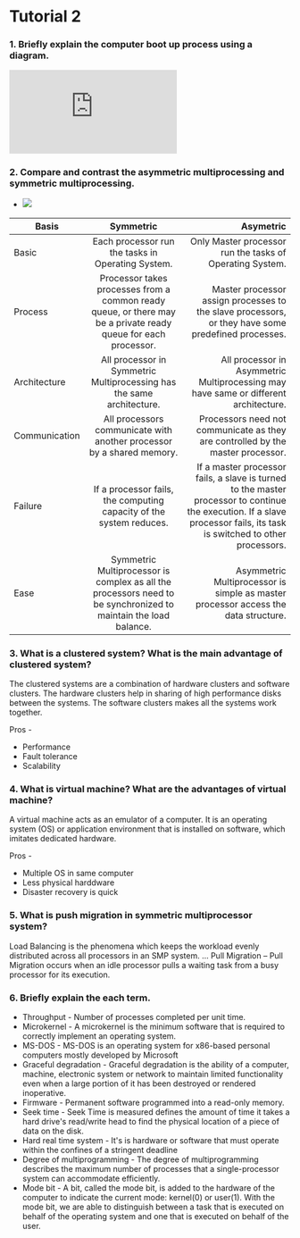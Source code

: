 # Tutorial 2

### 1. Briefly explain the computer boot up process using a diagram.

![](http://www.eclubfoundation.com/efansmart/JSS1/ckuploader.php?action=viewimage&image=Ym9vdHByb2Nlc3N0ZXN0MjcyOGUwMTIuanBn)

### 2. Compare and contrast the asymmetric multiprocessing and symmetric multiprocessing.
* ![](https://techdifferences.com/wp-content/uploads/2016/09/Symmetric-Multiprocessing-Vs-Asymmetric-Multiprocessing.jpg)

| Basis         | Symmetric           | Asymetric  |
| ------------- |:--------------------:| --------------:|
| Basic         | Each processor run the tasks in Operating System.  | Only Master processor run the tasks of Operating System. |
| Process     | Processor takes processes from a common ready queue, or there may be a private ready queue for each processor.     |   Master processor assign processes to the slave processors, or they have some predefined processes. |
| Architecture | All processor in Symmetric Multiprocessing has the same architecture.      |    All processor in Asymmetric Multiprocessing may have same or different architecture. |
|     Communication          |  All processors communicate with another processor by a shared memory.             |   Processors need not communicate as they are controlled by the master processor.    |
|     Failure          |       If a processor fails, the computing capacity of the system reduces.        |    If a master processor fails, a slave is turned to the master processor to continue the execution. If a slave processor fails, its task is switched to other processors.   |
|       Ease        |       Symmetric Multiprocessor is complex as all the processors need to be synchronized to maintain the load balance.        |    Asymmetric Multiprocessor is simple as master processor access the data structure.   |

### 3. What is a clustered system? What is the main advantage of clustered system?

The clustered systems are a combination of hardware clusters and software clusters. The hardware clusters help in sharing of high performance disks between the systems. The software clusters makes all the systems work together.

Pros - 
* Performance
* Fault tolerance
* Scalability

### 4. What is virtual machine? What are the advantages of virtual machine?

A virtual machine acts as an emulator of a computer. It is an operating system (OS) or application environment that is installed on software, which imitates dedicated hardware.

Pros - 
* Multiple OS in same computer
* Less physical harddware
* Disaster recovery is quick

### 5. What is push migration in symmetric multiprocessor system?

Load Balancing is the phenomena which keeps the workload evenly distributed across all processors in an SMP system. ... Pull Migration – Pull Migration occurs when an idle processor pulls a waiting task from a busy processor for its execution.

### 6. Briefly explain the each term.

* Throughput - Number of processes completed per unit time.
* Microkernel -  A microkernel is the minimum software that is required to correctly implement an operating system.
* MS-DOS - MS-DOS is an operating system for x86-based personal computers mostly developed by Microsoft
* Graceful degradation - Graceful degradation is the ability of a computer, machine, electronic system or network to maintain limited functionality even when a large portion of it has been destroyed or rendered inoperative.
* Firmware - Permanent software programmed into a read-only memory.
* Seek time - Seek Time is measured defines the amount of time it takes a hard drive's read/write head to find the physical location of a piece of data on the disk.
* Hard real time system - It's  is hardware or software that must operate within the confines of a stringent deadline
* Degree of multiprogramming - The degree of multiprogramming describes the maximum number of processes that a single-processor system can accommodate efficiently.
* Mode bit - A bit, called the mode bit, is added to the hardware of the computer to indicate the current mode: kernel(0) or user(1). With the mode bit, we are able to distinguish between a task that is executed on behalf of the operating system and one that is executed on behalf of the user.

